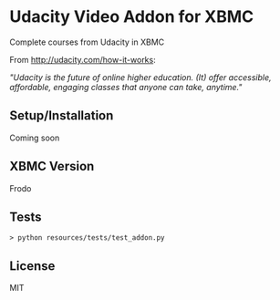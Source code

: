 Udacity Video Addon for XBMC
======================

Complete courses from Udacity in XBMC

From http://udacity.com/how-it-works:

*"Udacity is the future of online higher education. (It) offer accessible, affordable, engaging classes that anyone can take, anytime."*

## Setup/Installation

Coming soon

## XBMC Version

Frodo

## Tests

    > python resources/tests/test_addon.py

## License

MIT

